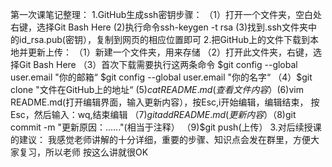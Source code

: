 第一次课笔记整理：
1.GitHub生成ssh密钥步骤：
  （1）打开一个文件夹，空白处右键，选择Git Bash Here
   (2)执行命令ssh-keygen -t rsa
   (3)找到.ssh文件夹中的id_rsa.pub(密钥），复制到网页的相应位置即可
2.把GitHub上的文件下载到本地并更新上传：
   （1）新建一个文件夹，用来存储
   （2）打开此文件夹，右键，选择Git Bash Here
   （3）首次下载需要执行这两条命令
        $git config --global user.email "你的邮箱“
	$git config --global user.email "你的名字“
   （4）$git clone "文件在GitHub上的地址“
    (5)$cat README.md(查看文件内容）
    (6)$vim README.md(打开编辑界面，输入更新内容），按Esc,i开始编辑，编辑结束，        按Esc，然后输入：wq,结束编辑
   （7)$git add README.md(更新内容）
   （8)$git commit -m "更新原因：......"(相当于注释）
   （9)$git push(上传）
3.对后续授课的建议：
  我感觉老师讲解的十分详细，重要的步骤、知识点会发在群里，方便大家复习，所以老师  按这么讲就很OK
